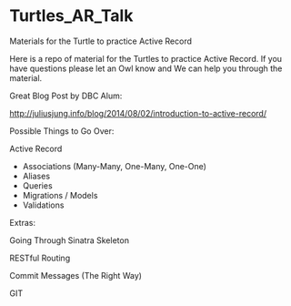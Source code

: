 Turtles_AR_Talk
===============

Materials for the Turtle to practice Active Record

Here is a repo of material for the Turtles to practice Active Record. If you have questions please let an Owl know and We can help you through the material.

Great Blog Post by DBC Alum:

http://juliusjung.info/blog/2014/08/02/introduction-to-active-record/

Possible Things to Go Over:

Active Record
  * Associations (Many-Many, One-Many, One-One)
  * Aliases
  * Queries
  * Migrations / Models
  * Validations

Extras:

Going Through Sinatra Skeleton

RESTful Routing

Commit Messages (The Right Way)

GIT


